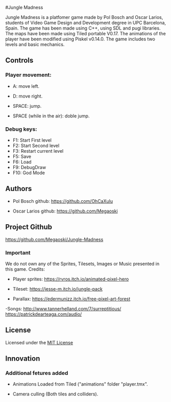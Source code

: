 #Jungle Madness

Jungle Madness is a platfomer game made by Pol Bosch and Oscar Larios, students of Video Game Design and Development degree in UPC Barcelona, Spain.
The game has been made using C++, using SDL and pugi libraries. 
The maps have been made using Tiled portable V0.17. 
The animations of the player have been modified using Piskel v0.14.0.
The game includes two levels and basic mechanics.


## Controls
### Player movement:

- A: move left.

- D: move right.

- SPACE: jump.

- SPACE (while in the air): doble jump.

### Debug keys:
- F1: Start First level
- F2: Start Second level
- F3: Restart current level
- F5: Save
- F6: Load
- F9: DebugDraw
- F10: God Mode

## Authors
 - Pol Bosch
github: https://github.com/OhCaXulu

- Oscar Larios
github: https://github.com/Megaoski

## Project Github

https://github.com/Megaoski/Jungle-Madness

### Important

We do not own any of the Sprites, Tilesets, Images or Music presented in this game. Credits:

- Player sprites:
https://rvros.itch.io/animated-pixel-hero

- Tileset:
https://jesse-m.itch.io/jungle-pack

- Parallax:
https://edermunizz.itch.io/free-pixel-art-forest

-Songs:
http://www.tannerhelland.com/7/surreptitious/
https://patrickdearteaga.com/audio/

## License

Licensed under the [MIT License](LICENSE.txt)


## Innovation

### Additional fetures added

- Animations Loaded from Tiled ("animations" folder "player.tmx".

- Camera culling (Both tiles and colliders).
